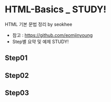 # HTML-Basics _ STUDY!
HTML 기본 문법 정리 by seokhee
 - 참고 : https://github.com/eomjinyoung
 - Step별 요약 및 예제 STUDY!
  
## Step01

## Step02

## Step03